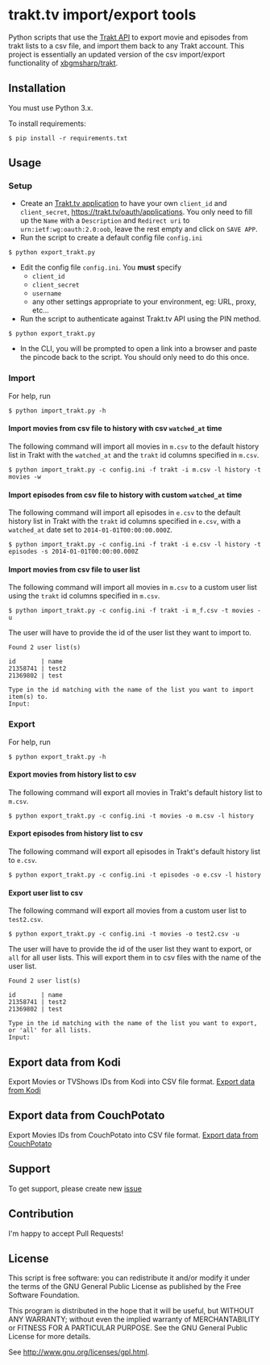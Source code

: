 # trakt.tv import/export tools

Python scripts that use the [Trakt API](https://trakt.docs.apiary.io/) to export movie and episodes from trakt lists to a csv file, and import them back to any Trakt account. 
This project is essentially an updated version of the csv import/export functionality of [xbgmsharp/trakt](https://github.com/xbgmsharp/trakt).

## Installation 

You must use Python 3.x.

To install requirements: 

```console
$ pip install -r requirements.txt
```

## Usage

### Setup

* Create an [Trakt.tv application](https://trakt.tv/oauth/applications) to have your own ``client_id`` and ``client_secret``, https://trakt.tv/oauth/applications.
You only need to fill up the ``Name`` with a ``Description`` and ``Redirect uri`` to `urn:ietf:wg:oauth:2.0:oob`, leave the rest empty and click on ``SAVE APP``.
* Run the script to create a default config file ``config.ini``
```
$ python export_trakt.py
```
* Edit the config file ``config.ini``. You **must** specify 
	* ``client_id``
	* ``client_secret``
	* ``username``
	* any other settings appropriate to your environment, eg: URL, proxy, etc...
* Run the script to authenticate against Trakt.tv API using the PIN method.
```
$ python export_trakt.py
```
* In the CLI, you will be prompted to open a link into a browser and paste the pincode back to the script. You should only need to do this once.

### Import 

For help, run 
```console
$ python import_trakt.py -h
```
#### Import movies from csv file to history with csv ``watched_at`` time 
The following command will import all movies in  ``m.csv`` to the default history list in Trakt with the ``watched_at`` and the  ``trakt``  id columns specified in ``m.csv``. 
```console
$ python import_trakt.py -c config.ini -f trakt -i m.csv -l history -t movies -w
```
#### Import episodes from csv file to history with custom ``watched_at`` time 
The following command will import all episodes in ``e.csv`` to the default history list in Trakt with the ``trakt`` id columns specified in ``e.csv``, with a ``watched_at`` date set to ``2014-01-01T00:00:00.000Z``. 
```console
$ python import_trakt.py -c config.ini -f trakt -i e.csv -l history -t episodes -s 2014-01-01T00:00:00.000Z
```
#### Import movies from csv file to user list 
The following command will import all movies in  ``m.csv`` to a custom user list using the ``trakt`` id columns specified in ``m.csv``. 
```console
$ python import_trakt.py -c config.ini -f trakt -i m_f.csv -t movies -u
```

The user will have to provide the id of the user list they want to import to. 
```console
Found 2 user list(s)

id       | name
21358741 | test2
21369802 | test

Type in the id matching with the name of the list you want to import item(s) to.
Input: 
```

### Export

For help, run 
```console
$ python export_trakt.py -h
```
#### Export movies from history list to csv
The following command will export all movies in Trakt's default history list to ``m.csv``.
```console
$ python export_trakt.py -c config.ini -t movies -o m.csv -l history
```
#### Export episodes from history list to csv
The following command will export all episodes in Trakt's default history list to ``e.csv``.
```console
$ python export_trakt.py -c config.ini -t episodes -o e.csv -l history
```
#### Export user list to csv 
The following command will export all movies from a custom user list to ``test2.csv``. 
```console
$ python export_trakt.py -c config.ini -t movies -o test2.csv -u
```

The user will have to provide the id of the user list they want to export, or ``all`` for all user lists. This will export them in to csv files with the name of the user list.  
```console
Found 2 user list(s)

id       | name
21358741 | test2
21369802 | test

Type in the id matching with the name of the list you want to export, or 'all' for all lists.
Input:
```

## Export data from Kodi

Export Movies or TVShows IDs from Kodi into CSV file format.
[Export data from Kodi](KODI.md)

## Export data from CouchPotato

Export Movies IDs from CouchPotato into CSV file format.
[Export data from CouchPotato](CouchPotato.md)

## Support

To get support, please create new [issue](https://github.com/xbgmsharp/trakt/issues)

## Contribution
I'm happy to accept Pull Requests! 

## License

This script is free software:  you can redistribute it and/or  modify  it under  the  terms  of the  GNU  General  Public License  as published by the Free Software Foundation.

This program is distributed in the hope  that it will be  useful, but WITHOUT ANY WARRANTY; without even the  implied warranty of MERCHANTABILITY or FITNESS FOR A PARTICULAR PURPOSE. See the GNU General Public License for more details.

See <http://www.gnu.org/licenses/gpl.html>.
